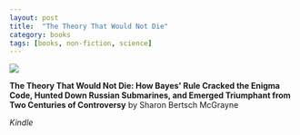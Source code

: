 ```yaml
---
layout: post
title:  "The Theory That Would Not Die"
category: books
tags: [books, non-fiction, science]
---
```


<a target="_blank"  href="https://www.amazon.com/gp/product/B0050QB3EQ/ref=as_li_tl?ie=UTF8&camp=1789&creative=9325&creativeASIN=B0050QB3EQ&linkCode=as2&tag=42models-20&linkId=98b60196f4aeeac389596ac1e0add794"><img border="0" src="//ws-na.amazon-adsystem.com/widgets/q?_encoding=UTF8&MarketPlace=US&ASIN=B0050QB3EQ&ServiceVersion=20070822&ID=AsinImage&WS=1&Format=_SL250_&tag=42models-20" ></a><img src="//ir-na.amazon-adsystem.com/e/ir?t=42models-20&l=am2&o=1&a=B0050QB3EQ" width="1" height="1" border="0" alt="" style="border:none !important; margin:0px !important;" />

**The Theory That Would Not Die: How Bayes' Rule Cracked the Enigma Code, Hunted Down Russian Submarines, and Emerged Triumphant from Two Centuries of Controversy** by Sharon Bertsch McGrayne‎

*Kindle*

